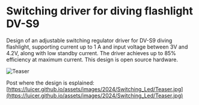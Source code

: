 # Switching driver for diving flashlight  DV-S9
Design of an adjustable switching regulator driver for DV-S9 diving flashlight, supporting current up to 1 A and input voltage between 3V and 4.2V, along with low standby current. The driver achieves up to 85% efficiency at maximum current. This design is open source hardware.

![Teaser](https://luicer.github.io/assets/images/2024/Switching_Led/Teaser.jpg)

Post where the design is esplained:
[https://luicer.github.io/assets/images/2024/Switching_Led/Teaser.jpg](https://luicer.github.io/assets/images/2024/Switching_Led/Teaser.jpg)
